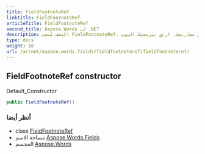 ```yaml
---
title: FieldFootnoteRef
linktitle: FieldFootnoteRef
articleTitle: FieldFootnoteRef
second_title: Aspose.Words لـ .NET
description: اكتشف مُنشئ FieldFootnoteRef، الحل الأمثل لتكامل سلس ووظائف مُحسّنة في مشاريعك. ارتقِ ببرمجتك اليوم!
type: docs
weight: 10
url: /ar/net/aspose.words.fields/fieldfootnoteref/fieldfootnoteref/
---
```

## FieldFootnoteRef constructor

Default_Constructor

```csharp
public FieldFootnoteRef()
```

### أنظر أيضا

* class [FieldFootnoteRef](../)
* مساحة الاسم [Aspose.Words.Fields](../../../aspose.words.fields/)
* المجسم [Aspose.Words](../../../)
